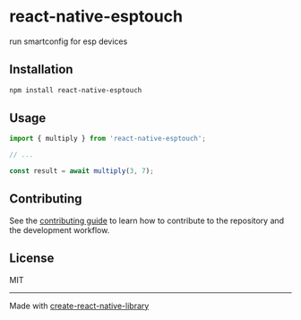 # react-native-esptouch

run smartconfig for esp devices

## Installation

```sh
npm install react-native-esptouch
```

## Usage

```js
import { multiply } from 'react-native-esptouch';

// ...

const result = await multiply(3, 7);
```

## Contributing

See the [contributing guide](CONTRIBUTING.md) to learn how to contribute to the repository and the development workflow.

## License

MIT

---

Made with [create-react-native-library](https://github.com/callstack/react-native-builder-bob)
